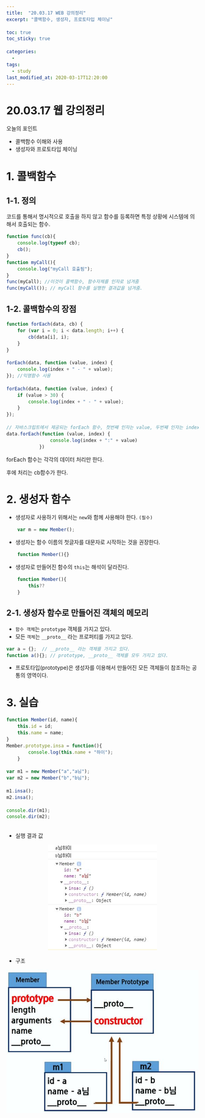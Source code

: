 ```yaml
---
title:  "20.03.17 WEB 강의정리"
excerpt: "콜백함수, 생성자, 프로토타입 체이닝"

toc: true
toc_sticky: true

categories:
  - 
tags:
  - study
last_modified_at: 2020-03-17T12:20:00
---
```


20.03.17 웹 강의정리
===
오늘의 포인트

- 콜백함수 이해와 사용
- 생성자와 프로토타입 체이닝

# 1. 콜백함수
## 1-1. 정의
코드를 통해서 명시적으로 호출을 하지 않고 함수를 등록하면 특정 상황에 시스템에 의해서 호출되는 함수.

```javascript
function func(cb){
    console.log(typeof cb);
    cb();
}
function myCall(){
    console.log("myCall 호출됨");
}
func(myCall); //이것이 콜백함수, 함수자체를 인자로 넘겨줌
func(myCall()); // myCall 함수를 실행한 결과값을 넘겨줌.
```
## 1-2. 콜백함수의 장점
```javascript
function forEach(data, cb) {
    for (var i = 0; i < data.length; i++) {
        cb(data[i], i);
    }
}

forEach(data, function (value, index) {
    console.log(index + " - " + value);
}); //익명함수 사용

forEach(data, function (value, index) {
    if (value > 30) {
        console.log(index + " - " + value);
    }
});

// 자바스크립트에서 제공되는 forEach 함수, 첫번째 인자는 value, 두번째 인자는 index
data.forEach(function (value, index) {
                console.log(index + ":" + value)
            })
```
forEach 함수는 각각의 데이터 처리만 한다.

후에 처리는 cb함수가 한다.

# 2. 생성자 함수
- 생성자로 사용하기 위해서는 `new`와 함께 사용해야 한다. `(필수)`
```javascript
    var m = new Member();
```
- 생성자는 함수 이름의 첫글자를 대문자로 시작하는 것을 권장한다.
```javascript
    function Member(){}
```
- 생성자로 만들어진 함수의 `this`는 해석이 달라진다.
```javascript
    function Member(){
        this??
    }
```

## 2-1. 생성자 함수로 만들어진 객체의 메모리
- `함수 객체`는 `prototype` 객체를 가지고 있다.
- 모든 `객체`는 `__proto__` 라는 프로퍼티를 가지고 있다.
    
```javascript
var a = {};  // __proto__ 라는 객체를 가지고 있다.
function a(){}; // prototype, __proto__ 객체를 모두 가지고 있다.
```

- 프로토타입(prototype)은 생성자를 이용해서 만들어진 모든 객체들이 참조하는 공통의 영역이다.


# 3. 실습
```javascript
function Member(id, name){
    this.id = id;
    this.name = name;
}
Member.prototype.insa = function(){
        console.log(this.name + "하이");
    }

var m1 = new Member("a","a님");
var m2 = new Member("b","b님");

m1.insa();
m2.insa();

console.dir(m1);
console.dir(m2);
        
```
- 실행 결과 값
<center><img src="https://github.com/skud8049/skud8049.github.io/blob/master/assets/images/prototype_result.jpg?raw=true"></center>

- 구조
<center><img src="https://github.com/skud8049/skud8049.github.io/blob/master/assets/images/prototype.JPG?raw=true"></center>
